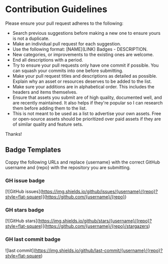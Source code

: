 # Contribution Guidelines

Please ensure your pull request adheres to the following:

- Search previous suggestions before making a new one to ensure yours is not a duplicate.
- Make an individual pull request for each suggestion.
- Use the following format: [NAME]\(LINK\) Badges - DESCRIPTION.
- New categories, or improvements to the existing ones are welcome.
- End all descriptions with a period.
- Try to ensure your pull requests only have one commit if possible. You can squash your commits into one before submitting.
- Make your pull request titles and descriptions as detailed as possible. Explain why an asset or resources deserves to be added to the list.
- Make sure your additions are in alphabetical order. This includes the headers and items themselves.
- Ensure that assets you submit are of high quality, documented well, and are recently maintained. It also helps if they're popular so I can research them before adding them to the list.
- This is not meant to be used as a list to advertise your own assets. Free or open-source assets should be prioritized over paid assets if they are of similar quality and feature sets.

Thanks!

## Badge Templates

Coppy the following URLs and replace {username} with the correct GitHub username and {repo} with the repository you are submitting.

### GH issue badge

\[!\[GitHub issues\]\(https://img.shields.io/github/issues/{username}/{repo}?style=flat-square)](https://github.com/{username}/{repo}) 

### GH stars badge

\[!\[GitHub stars\]\(https://img.shields.io/github/stars/{username}/{repo}?style=flat-square)](https://github.com/{username}/{repo}/stargazers) 

### GH last commit badge

\!\[last commit\]\(https://img.shields.io/github/last-commit/{username}/{repo}?style=flat-square)
